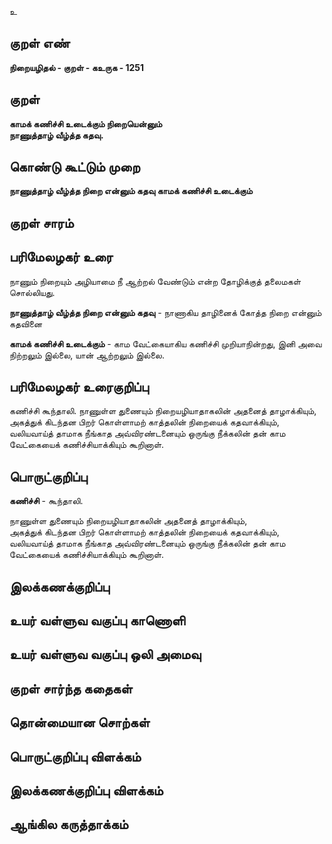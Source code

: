 உ

## குறள் எண் 

**நிறையழிதல் - குறள் - கஉருக - 1251**

## குறள் 

**காமக் கணிச்சி உடைக்கும் நிறையென்னும்  
நாணுத்தாழ் வீழ்த்த கதவு.** 

## கொண்டு கூட்டும் முறை

**நாணுத்தாழ் வீழ்த்த நிறை என்னும் கதவு காமக் கணிச்சி உடைக்கும்** 

## குறள் சாரம் 


## பரிமேலழகர் உரை

நாணும் நிறையும் அழியாமை நீ ஆற்றல் வேண்டும் என்ற தோழிக்குத் தலைமகள் சொல்லியது. 

**நாணுத்தாழ் வீழ்த்த நிறை என்னும் கதவு** - நாணாகிய தாழினைக் கோத்த நிறை என்னும் கதவினை 

**காமக் கணிச்சி உடைக்கும்** - காம வேட்கையாகிய கணிச்சி முறியாநின்றது, இனி அவை நிற்றலும் இல்லை, யான் ஆற்றலும் இல்லை.

## பரிமேலழகர் உரைகுறிப்பு   

கணிச்சி கூந்தாலி. நாணுள்ள துணையும் நிறையழியாதாகலின் அதனைத் தாழாக்கியும், அகத்துக் கிடந்தன பிறர் கொள்ளாமற் காத்தலின் நிறையைக் கதவாக்கியும், வலியவாய்த் தாமாக நீங்காத அவ்விரண்டனையும் ஒருங்கு நீக்கலின் தன் காம வேட்கையைக் கணிச்சியாக்கியும் கூறினாள்.

## பொருட்குறிப்பு 

**கணிச்சி** - கூந்தாலி. 

நாணுள்ள துணையும் நிறையழியாதாகலின் அதனைத் தாழாக்கியும்,   
அகத்துக் கிடந்தன பிறர் கொள்ளாமற் காத்தலின் நிறையைக் கதவாக்கியும்,   
வலியவாய்த் தாமாக நீங்காத அவ்விரண்டனையும் ஒருங்கு நீக்கலின் தன் காம வேட்கையைக் கணிச்சியாக்கியும் கூறினாள்.

## இலக்கணக்குறிப்பு  


## உயர் வள்ளுவ வகுப்பு காணொளி


## உயர் வள்ளுவ வகுப்பு ஒலி அமைவு 

 
## குறள் சார்ந்த கதைகள் 


## தொன்மையான சொற்கள்


## பொருட்குறிப்பு விளக்கம்


## இலக்கணக்குறிப்பு விளக்கம்


## ஆங்கில கருத்தாக்கம் 


